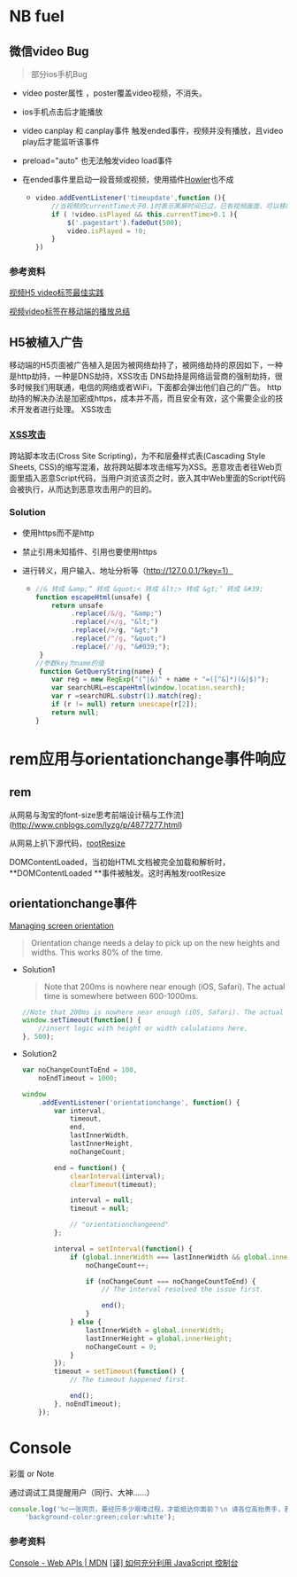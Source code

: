 # NB fuel

## 微信video Bug
> 部分ios手机Bug
- video poster属性 ，poster覆盖video视频，不消失。

- ios手机点击后才能播放

- video canplay 和 canplay事件 触发ended事件，视频并没有播放，且video play后才能监听该事件

- preload="auto" 也无法触发video load事件

- 在ended事件里启动一段音频或视频，使用插件[Howler](https://howlerjs.com/)也不成

  - ```javascript
    video.addEventListener('timeupdate',function (){
        //当视频的currentTime大于0.1时表示黑屏时间已过，已有视频画面，可以移除浮层（.pagestart的div元素）
        if ( !video.isPlayed && this.currentTime>0.1 ){
            $('.pagestart').fadeOut(500);
            video.isPlayed = !0;
        }
    })
    ```




### 参考资料

[视频H5 video标签最佳实践](https://github.com/gnipbao/iblog/issues/11)

[视频video标签在移动端的播放总结](http://www.xiabingbao.com/video/2016/09/03/phone-video.html)




## H5被植入广告

移动端的H5页面被广告植入是因为被网络劫持了，被网络劫持的原因如下，一种是http劫持，一种是DNS劫持，XSS攻击
DNS劫持是网络运营商的强制劫持，很多时候我们用联通，电信的网络或者WiFi，下面都会弹出他们自己的广告。
http劫持的解决办法是加密成https，成本并不高，而且安全有效，这个需要企业的技术开发者进行处理。
XSS攻击

### [XSS攻击](http://www.cnblogs.com/coco1s/p/5777260.html)
跨站脚本攻击(Cross Site Scripting)，为不和层叠样式表(Cascading Style Sheets, CSS)的缩写混淆，故将跨站脚本攻击缩写为XSS。恶意攻击者往Web页面里插入恶意Script代码，当用户浏览该页之时，嵌入其中Web里面的Script代码会被执行，从而达到恶意攻击用户的目的。

### Solution

- 使用https而不是http

- 禁止引用未知插件、引用也要使用https

- 进行转义，用户输入、地址分析等（http://127.0.0.1/?key=1）

  - ```javascript
    //& 转成 &amp;“ 转成 &quot;< 转成 &lt;> 转成 &gt;‘ 转成 &#39;
    function escapeHtml(unsafe) {
        return unsafe
             .replace(/&/g, "&amp;")
             .replace(/</g, "&lt;")
             .replace(/>/g, "&gt;")
             .replace(/"/g, "&quot;")
             .replace(/'/g, "&#039;");
     }
    //参数key为name的值
     function GetQueryString(name) {
        var reg = new RegExp("(^|&)" + name + "=([^&]*)(&|$)");
        var searchURL=escapeHtml(window.location.search);
        var r =searchURL.substr(1).match(reg);
        if (r != null) return unescape(r[2]);
        return null;
    }
    ```

# rem应用与orientationchange事件响应

## rem

从网易与淘宝的font-size思考前端设计稿与工作流](http://www.cnblogs.com/lyzg/p/4877277.html)

从网易上扒下源代码，[rootResize](https://github.com/Sanchez3/MyProject/blob/master/NBfuel/rootResize.js)

DOMContentLoaded，当初始HTML文档被完全加载和解析时，**DOMContentLoaded **事件被触发。这时再触发rootResize

## orientationchange事件

[Managing screen orientation](https://developer.mozilla.org/en-US/docs/Web/API/CSS_Object_Model/Managing_screen_orientation)

> Orientation change needs a delay to pick up on the new heights and widths. This works 80% of the time.

- Solution1

  > Note that 200ms is nowhere near enough (iOS, Safari). The actual time is somewhere between 600-1000ms. 

  ```javascript
  //Note that 200ms is nowhere near enough (iOS, Safari). The actual time is somewhere between 600-1000ms. 
  window.setTimeout(function() {
      //insert logic with height or width calulations here.
  }, 500);
  ```

- Solution2

  ```javascript
  var noChangeCountToEnd = 100,
      noEndTimeout = 1000;

  window
      .addEventListener('orientationchange', function() {
          var interval,
              timeout,
              end,
              lastInnerWidth,
              lastInnerHeight,
              noChangeCount;

          end = function() {
              clearInterval(interval);
              clearTimeout(timeout);

              interval = null;
              timeout = null;

              // "orientationchangeend"
          };

          interval = setInterval(function() {
              if (global.innerWidth === lastInnerWidth && global.innerHeight === lastInnerHeight) {
                  noChangeCount++;

                  if (noChangeCount === noChangeCountToEnd) {
                      // The interval resolved the issue first.

                      end();
                  }
              } else {
                  lastInnerWidth = global.innerWidth;
                  lastInnerHeight = global.innerHeight;
                  noChangeCount = 0;
              }
          });
          timeout = setTimeout(function() {
              // The timeout happened first.

              end();
          }, noEndTimeout);
      });    
  ```



# Console

彩蛋 or Note

通过调试工具提醒用户（同行、大神……）

```javascript
console.log('%c一张网页，要经历多少艰难过程，才能抵达你面前？\n 请各位高抬贵手，若有bug or question，\n 可以邮件指点（sanchezliu@lxustudio.com）', 
    'background-color:green;color:white');
```
### 参考资料
[Console - Web APIs | MDN](https://developer.mozilla.org/en/docs/Web/API/console)
[[译] 如何充分利用 JavaScript 控制台](https://juejin.im/post/59510ac45188250d8860c908)